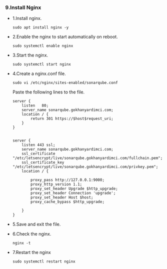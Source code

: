 ### 9.Install Nginx

- 1.Install nginx.

      sudo apt install nginx -y

- 2.Enable the nginx to start automatically on reboot.

      sudo systemctl enable nginx

- 3.Start the nginx.

      sudo systemctl start nginx

- 4.Create a nginx.conf file.

      sudo vi /etc/nginx/sites-enabled/sonarqube.conf

   Paste the following lines to the file.


      server {
          listen   80;
          server_name sonarqube.gokhanyardimci.com;
          location / {
              return 301 https://$host$request_uri;
          }
      }


      server {
          listen 443 ssl;
          server_name sonarqube.gokhanyardimci.com;
          ssl_certificate "/etc/letsencrypt/live/sonarqube.gokhanyardimci.com/fullchain.pem";
          ssl_certificate_key "/etc/letsencrypt/live/sonarqube.gokhanyardimci.com/privkey.pem";
          location / {

              proxy_pass http://127.0.0.1:9000;
              proxy_http_version 1.1;
              proxy_set_header Upgrade $http_upgrade;
              proxy_set_header Connection 'upgrade';
              proxy_set_header Host $host;
              proxy_cache_bypass $http_upgrade;

          }
      }


- 5.Save and exit the file.

- 6.Check the nginx.

      nginx -t

- 7.Restart the nginx

      sudo systemctl restart nginx